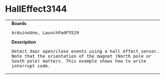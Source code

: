 # HallEffect3144
<table><tr>
<td>
<br><img src="Arduino/HallEffect3144/HallEffect3144-LaunchPadF5529_bb.png" width=320px>
<br><img src="Arduino/HallEffect3144/HallEffect3144_bb.png" width=320px>
</td>
<td>
<b>Boards</b><p><pre>ArduinoUno, LaunchPadF5529</pre></p>
<b>Description</b><p><pre>Detect door open/close events using a hall effect sensor.
Note that the orientation of the magnet (North pole or
South pole) matters. This example shows how to write
interrupt code.
</pre></p>
</td>
</tr></table>

